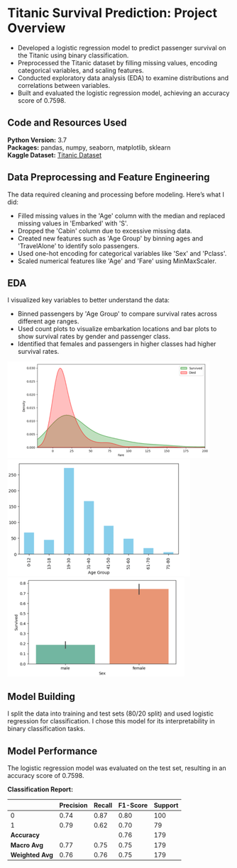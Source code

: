 # Titanic Survival Prediction: Project Overview

* Developed a logistic regression model to predict passenger survival on the Titanic using binary classification.
* Preprocessed the Titanic dataset by filling missing values, encoding categorical variables, and scaling features.
* Conducted exploratory data analysis (EDA) to examine distributions and correlations between variables.
* Built and evaluated the logistic regression model, achieving an accuracy score of 0.7598.

## Code and Resources Used 
**Python Version:** 3.7  
**Packages:** pandas, numpy, seaborn, matplotlib, sklearn  
**Kaggle Dataset:** [Titanic Dataset]([https://www.kaggle.com/c/titanic/data](https://www.kaggle.com/datasets/yasserh/titanic-dataset))

## Data Preprocessing and Feature Engineering
The data required cleaning and processing before modeling. Here’s what I did:
* Filled missing values in the 'Age' column with the median and replaced missing values in 'Embarked' with 'S'.
* Dropped the 'Cabin' column due to excessive missing data.
* Created new features such as 'Age Group' by binning ages and 'TravelAlone' to identify solo passengers.
* Used one-hot encoding for categorical variables like 'Sex' and 'Pclass'.
* Scaled numerical features like 'Age' and 'Fare' using MinMaxScaler.

## EDA
I visualized key variables to better understand the data:
* Binned passengers by 'Age Group' to compare survival rates across different age ranges.
* Used count plots to visualize embarkation locations and bar plots to show survival rates by gender and passenger class.
* Identified that females and passengers in higher classes had higher survival rates.

![Age Distribution](titanic1.png)
![Fare Distribution](titanic3.png)
![Age graph](titanic2.png)


## Model Building
I split the data into training and test sets (80/20 split) and used logistic regression for classification. I chose this model for its interpretability in binary classification tasks.

## Model Performance
The logistic regression model was evaluated on the test set, resulting in an accuracy score of 0.7598.

**Classification Report:**

|               | Precision | Recall | F1-Score | Support |
|---------------|-----------|--------|----------|---------|
| 0             | 0.74      | 0.87   | 0.80     | 100     |
| 1             | 0.79      | 0.62   | 0.70     | 79      |
| **Accuracy**  |           |        | 0.76     | 179     |
| **Macro Avg** | 0.77      | 0.75   | 0.75     | 179     |
| **Weighted Avg** | 0.76   | 0.76   | 0.75     | 179     |
